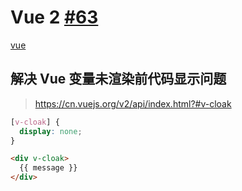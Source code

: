 # Vue 2 [#63](https://github.com/vhxubo/blog/issues/63)

[vue](https://github.com/vhxubo/blog/issues?q=label:vue)

## 解决 Vue 变量未渲染前代码显示问题
> https://cn.vuejs.org/v2/api/index.html?#v-cloak

```css
[v-cloak] {
  display: none;
}
```
```html
<div v-cloak>
  {{ message }}
</div>
```